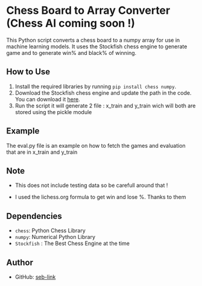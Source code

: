 # Chess Board to Array Converter (Chess AI coming soon !)

This Python script converts a chess board to a numpy array for use in machine learning models. It uses the Stockfish chess engine to generate game and to generate win% and black% of winning.

## How to Use

1. Install the required libraries by running `pip install chess numpy`.
2. Download the Stockfish chess engine and update the path in the code. You can download it [here](https://stockfishchess.org/download/).
3. Run the script it will generate 2 file : x_train and y_train wich will both are stored using the pickle module

## Example

The eval.py file is an example on how to fetch the games and evaluation that are in x_train and y_train

## Note

- This does not include testing data so be carefull around that !

- I used the lichess.org formula to get win and lose %. Thanks to them
## Dependencies

- `chess`: Python Chess Library
- `numpy`: Numerical Python Library
- `Stockfish` : The Best Chess Engine at the time

## Author

- GitHub: [seb-link](https://github.com/seb-link)
